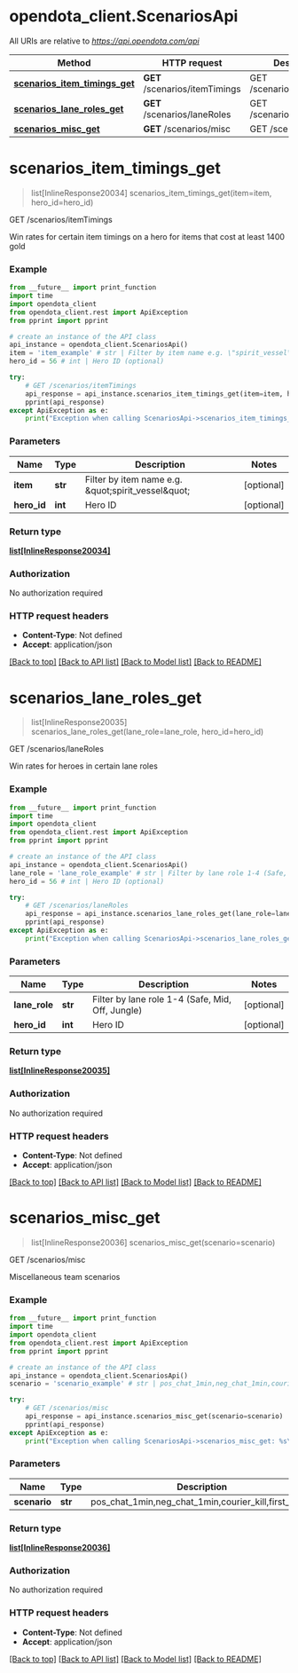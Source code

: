 # opendota_client.ScenariosApi

All URIs are relative to *https://api.opendota.com/api*

Method | HTTP request | Description
------------- | ------------- | -------------
[**scenarios_item_timings_get**](ScenariosApi.md#scenarios_item_timings_get) | **GET** /scenarios/itemTimings | GET /scenarios/itemTimings
[**scenarios_lane_roles_get**](ScenariosApi.md#scenarios_lane_roles_get) | **GET** /scenarios/laneRoles | GET /scenarios/laneRoles
[**scenarios_misc_get**](ScenariosApi.md#scenarios_misc_get) | **GET** /scenarios/misc | GET /scenarios/misc


# **scenarios_item_timings_get**
> list[InlineResponse20034] scenarios_item_timings_get(item=item, hero_id=hero_id)

GET /scenarios/itemTimings

Win rates for certain item timings on a hero for items that cost at least 1400 gold

### Example
```python
from __future__ import print_function
import time
import opendota_client
from opendota_client.rest import ApiException
from pprint import pprint

# create an instance of the API class
api_instance = opendota_client.ScenariosApi()
item = 'item_example' # str | Filter by item name e.g. \"spirit_vessel\" (optional)
hero_id = 56 # int | Hero ID (optional)

try:
    # GET /scenarios/itemTimings
    api_response = api_instance.scenarios_item_timings_get(item=item, hero_id=hero_id)
    pprint(api_response)
except ApiException as e:
    print("Exception when calling ScenariosApi->scenarios_item_timings_get: %s\n" % e)
```

### Parameters

Name | Type | Description  | Notes
------------- | ------------- | ------------- | -------------
 **item** | **str**| Filter by item name e.g. \&quot;spirit_vessel\&quot; | [optional] 
 **hero_id** | **int**| Hero ID | [optional] 

### Return type

[**list[InlineResponse20034]**](InlineResponse20034.md)

### Authorization

No authorization required

### HTTP request headers

 - **Content-Type**: Not defined
 - **Accept**: application/json

[[Back to top]](#) [[Back to API list]](../README.md#documentation-for-api-endpoints) [[Back to Model list]](../README.md#documentation-for-models) [[Back to README]](../README.md)

# **scenarios_lane_roles_get**
> list[InlineResponse20035] scenarios_lane_roles_get(lane_role=lane_role, hero_id=hero_id)

GET /scenarios/laneRoles

Win rates for heroes in certain lane roles

### Example
```python
from __future__ import print_function
import time
import opendota_client
from opendota_client.rest import ApiException
from pprint import pprint

# create an instance of the API class
api_instance = opendota_client.ScenariosApi()
lane_role = 'lane_role_example' # str | Filter by lane role 1-4 (Safe, Mid, Off, Jungle) (optional)
hero_id = 56 # int | Hero ID (optional)

try:
    # GET /scenarios/laneRoles
    api_response = api_instance.scenarios_lane_roles_get(lane_role=lane_role, hero_id=hero_id)
    pprint(api_response)
except ApiException as e:
    print("Exception when calling ScenariosApi->scenarios_lane_roles_get: %s\n" % e)
```

### Parameters

Name | Type | Description  | Notes
------------- | ------------- | ------------- | -------------
 **lane_role** | **str**| Filter by lane role 1-4 (Safe, Mid, Off, Jungle) | [optional] 
 **hero_id** | **int**| Hero ID | [optional] 

### Return type

[**list[InlineResponse20035]**](InlineResponse20035.md)

### Authorization

No authorization required

### HTTP request headers

 - **Content-Type**: Not defined
 - **Accept**: application/json

[[Back to top]](#) [[Back to API list]](../README.md#documentation-for-api-endpoints) [[Back to Model list]](../README.md#documentation-for-models) [[Back to README]](../README.md)

# **scenarios_misc_get**
> list[InlineResponse20036] scenarios_misc_get(scenario=scenario)

GET /scenarios/misc

Miscellaneous team scenarios

### Example
```python
from __future__ import print_function
import time
import opendota_client
from opendota_client.rest import ApiException
from pprint import pprint

# create an instance of the API class
api_instance = opendota_client.ScenariosApi()
scenario = 'scenario_example' # str | pos_chat_1min,neg_chat_1min,courier_kill,first_blood (optional)

try:
    # GET /scenarios/misc
    api_response = api_instance.scenarios_misc_get(scenario=scenario)
    pprint(api_response)
except ApiException as e:
    print("Exception when calling ScenariosApi->scenarios_misc_get: %s\n" % e)
```

### Parameters

Name | Type | Description  | Notes
------------- | ------------- | ------------- | -------------
 **scenario** | **str**| pos_chat_1min,neg_chat_1min,courier_kill,first_blood | [optional] 

### Return type

[**list[InlineResponse20036]**](InlineResponse20036.md)

### Authorization

No authorization required

### HTTP request headers

 - **Content-Type**: Not defined
 - **Accept**: application/json

[[Back to top]](#) [[Back to API list]](../README.md#documentation-for-api-endpoints) [[Back to Model list]](../README.md#documentation-for-models) [[Back to README]](../README.md)

